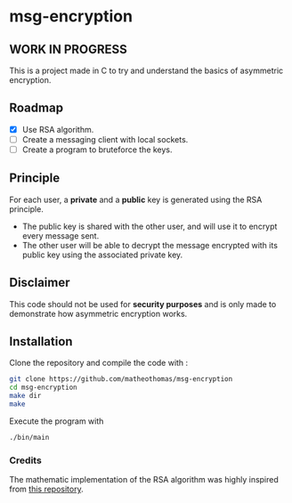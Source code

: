 # msg-encryption

## WORK IN PROGRESS

This is a project made in C to try and understand the basics of asymmetric encryption.

## Roadmap
- [x] Use RSA algorithm.
- [ ] Create a messaging client with local sockets.
- [ ] Create a program to bruteforce the keys.

## Principle
For each user, a **private** and a **public** key is generated using the RSA principle. 
- The public key is shared with the other user, and will use it to encrypt every message sent.
- The other user will be able to decrypt the message encrypted with its public key using the associated private key.


## Disclaimer
This code should not be used for **security purposes** and is only made to demonstrate how asymmetric encryption works.

## Installation
Clone the repository and compile the code with :
```bash
git clone https://github.com/matheothomas/msg-encryption
cd msg-encryption
make dir
make
```

Execute the program with
```bash
./bin/main
```

### Credits

The mathematic implementation of the RSA algorithm was highly inspired from [this repository](https://github.com/andrewkiluk/RSA-Library).
